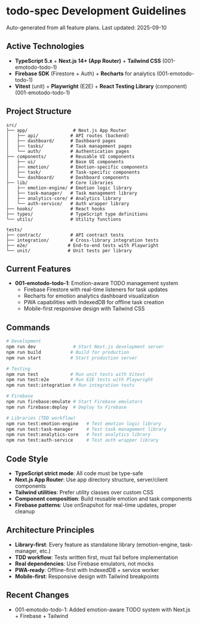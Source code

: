# todo-spec Development Guidelines

Auto-generated from all feature plans. Last updated: 2025-09-10

## Active Technologies
- **TypeScript 5.x** + **Next.js 14+ (App Router)** + **Tailwind CSS** (001-emotodo-todo-1)
- **Firebase SDK** (Firestore + Auth) + **Recharts** for analytics (001-emotodo-todo-1)
- **Vitest** (unit) + **Playwright** (E2E) + **React Testing Library** (component) (001-emotodo-todo-1)

## Project Structure
```
src/
├── app/                 # Next.js App Router
│   ├── api/            # API routes (backend)
│   ├── dashboard/      # Dashboard pages
│   ├── tasks/          # Task management pages
│   └── auth/           # Authentication pages
├── components/         # Reusable UI components
│   ├── ui/             # Base UI components
│   ├── emotion/        # Emotion-specific components
│   ├── task/           # Task-specific components
│   └── dashboard/      # Dashboard components
├── lib/                # Core libraries
│   ├── emotion-engine/ # Emotion logic library
│   ├── task-manager/   # Task management library
│   ├── analytics-core/ # Analytics library
│   └── auth-service/   # Auth wrapper library
├── hooks/              # React hooks
├── types/              # TypeScript type definitions
└── utils/              # Utility functions

tests/
├── contract/           # API contract tests
├── integration/        # Cross-library integration tests
├── e2e/               # End-to-end tests with Playwright
└── unit/              # Unit tests per library
```

## Current Features
- **001-emotodo-todo-1**: Emotion-aware TODO management system
  - Firebase Firestore with real-time listeners for task updates
  - Recharts for emotion analytics dashboard visualization
  - PWA capabilities with IndexedDB for offline task creation
  - Mobile-first responsive design with Tailwind CSS

## Commands
```bash
# Development
npm run dev              # Start Next.js development server
npm run build           # Build for production
npm run start           # Start production server

# Testing
npm run test            # Run unit tests with Vitest
npm run test:e2e        # Run E2E tests with Playwright
npm run test:integration # Run integration tests

# Firebase
npm run firebase:emulate # Start Firebase emulators
npm run firebase:deploy  # Deploy to Firebase

# Libraries (TDD workflow)
npm run test:emotion-engine   # Test emotion logic library
npm run test:task-manager     # Test task management library
npm run test:analytics-core   # Test analytics library
npm run test:auth-service     # Test auth wrapper library
```

## Code Style
- **TypeScript strict mode**: All code must be type-safe
- **Next.js App Router**: Use app directory structure, server/client components
- **Tailwind utilities**: Prefer utility classes over custom CSS
- **Component composition**: Build reusable emotion and task components
- **Firebase patterns**: Use onSnapshot for real-time updates, proper cleanup

## Architecture Principles
- **Library-first**: Every feature as standalone library (emotion-engine, task-manager, etc.)
- **TDD workflow**: Tests written first, must fail before implementation
- **Real dependencies**: Use Firebase emulators, not mocks
- **PWA-ready**: Offline-first with IndexedDB + service worker
- **Mobile-first**: Responsive design with Tailwind breakpoints

## Recent Changes
- 001-emotodo-todo-1: Added emotion-aware TODO system with Next.js + Firebase + Tailwind

<!-- MANUAL ADDITIONS START -->
<!-- Add custom development notes, patterns, or team-specific guidelines here -->
<!-- These will be preserved during auto-updates -->
<!-- MANUAL ADDITIONS END -->